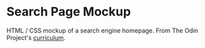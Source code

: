 # Search Page Mockup

HTML / CSS mockup of a search engine homepage. From The Odin Project's [curriculum](http://www.theodinproject.com/courses/web-development-101/lessons/html-css).
